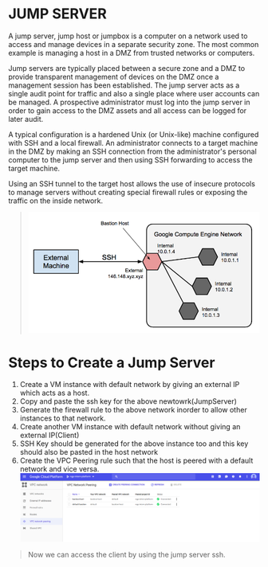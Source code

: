 # JUMP SERVER
 A jump server, jump host or jumpbox is a computer on a network used to access and manage devices in a separate security zone. The most common example is managing a host in a DMZ from trusted networks or computers.  

 Jump servers are typically placed between a secure zone and a DMZ to provide transparent management of devices on the DMZ once a management session has been established. The jump server acts as a single audit point for traffic and also a single place where user accounts can be managed. A prospective administrator must log into the jump server in order to gain access to the DMZ assets and all access can be logged for later audit.

 A typical configuration is a hardened Unix (or Unix-like) machine configured with SSH and a local firewall. An administrator connects to a target machine in the DMZ by making an SSH connection from the administrator's personal computer to the jump server and then using SSH forwarding to access the target machine.

 Using an SSH tunnel to the target host allows the use of insecure protocols to manage servers without creating special firewall rules or exposing the traffic on the inside network.
 > ![Jump Server](https://github.com/GitanjaliRavichandran/git/blob/master/bastion.png)
# Steps to Create a Jump Server
1. Create a VM instance with default network by giving an external IP which acts as a host.
1. Copy and paste the ssh key for the above newtowrk(JumpServer)
1. Generate the firewall rule to the above network inorder to allow other instances to that network.
1. Create another VM instance with default network without giving an external IP(Client)
1. SSH Key should be generated for the above instance too and this key should also be pasted in the host network  
1. Create the VPC Peering rule such that the  host is peered with a default network and vice versa.
![Peering](https://github.com/GitanjaliRavichandran/git/blob/master/Selection_017.png)
> Now we can access the client by using the jump server ssh. 



 
